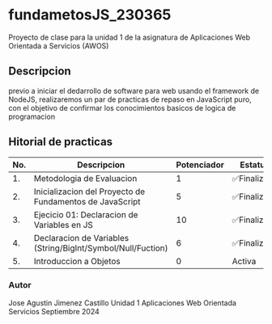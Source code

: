 # fundametosJS_230365
Proyecto de clase para la unidad 1 de la asignatura de Aplicaciones Web Orientada  a Servicios (AWOS)



## Descripcion
previo a iniciar el dedarrollo de software para web usando el framework de NodeJS, realizaremos un par de
practicas de repaso en JavaScript puro, con el objetivo de confirmar los conocimientos basicos de logica
de programacion 

## Hitorial de practicas 


 |No.| Descripcion|Potenciador|Estatus|
 |--|--|--|--|
 |1.|Metodologia de Evaluacion|1| ✅Finalizada|
 |2.|Inicializacion del Proyecto de Fundamentos de JavaScript|5|✅Finalizada|
 |3.|Ejecicio 01: Declaracion de Variables en JS|10|✅Finalizada |
 |4.|Declaracion de Variables (String/BigInt/Symbol/Null/Fuction)|6|✅Finalizada|
 |5.|Introduccion a Objetos|0|Activa|



### Autor 
Jose Agustin Jimenez Castillo 
Unidad 1
Aplicaciones Web Orientada  Servicios 
Septiembre 2024
